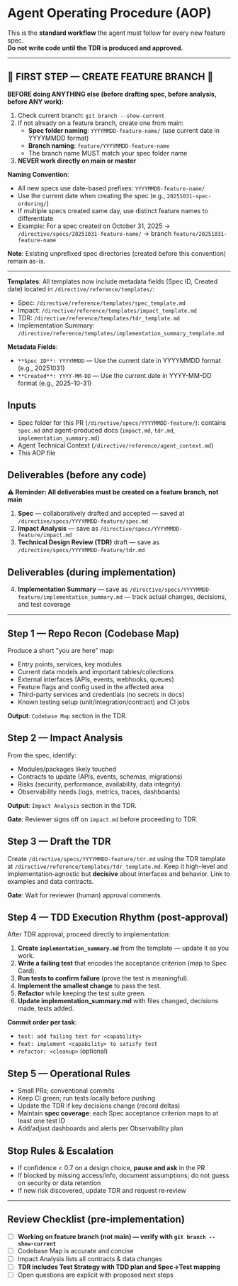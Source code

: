# Agent Operating Procedure (AOP)

This is the **standard workflow** the agent must follow for every new feature spec.  
**Do not write code until the TDR is produced and approved.**

---

## 🚨 FIRST STEP — CREATE FEATURE BRANCH 🚨

**BEFORE doing ANYTHING else (before drafting spec, before analysis, before ANY work):**

1. Check current branch: `git branch --show-current`
2. If not already on a feature branch, create one from main:
   - **Spec folder naming**: `YYYYMMDD-feature-name/` (use current date in YYYYMMDD format)
   - **Branch naming**: `feature/YYYYMMDD-feature-name` 
   - The branch name MUST match your spec folder name
3. **NEVER work directly on main or master**

**Naming Convention**:
- All new specs use date-based prefixes: `YYYYMMDD-feature-name/`
- Use the current date when creating the spec (e.g., `20251031-spec-ordering/`)
- If multiple specs created same day, use distinct feature names to differentiate
- Example: For a spec created on October 31, 2025 → `/directive/specs/20251031-feature-name/` → branch `feature/20251031-feature-name`

**Note**: Existing unprefixed spec directories (created before this convention) remain as-is.

---

**Templates**: All templates now include metadata fields (Spec ID, Created date) located in `/directive/reference/templates/`:
- Spec: `/directive/reference/templates/spec_template.md`
- Impact: `/directive/reference/templates/impact_template.md`
- TDR: `/directive/reference/templates/tdr_template.md`
- Implementation Summary: `/directive/reference/templates/implementation_summary_template.md`

**Metadata Fields**:
- `**Spec ID**: YYYYMMDD` — Use the current date in YYYYMMDD format (e.g., 20251031)
- `**Created**: YYYY-MM-DD` — Use the current date in YYYY-MM-DD format (e.g., 2025-10-31)

## Inputs
- Spec folder for this PR (`/directive/specs/YYYYMMDD-feature/`): contains `spec.md` and agent-produced docs (`impact.md`, `tdr.md`, `implementation_summary.md`)
- Agent Technical Context (`/directive/reference/agent_context.md`)
- This AOP file

## Deliverables (before any code)
**⚠️ Reminder: All deliverables must be created on a feature branch, not main**

1. **Spec** — collaboratively drafted and accepted — saved at `/directive/specs/YYYYMMDD-feature/spec.md`
2. **Impact Analysis** — save as `/directive/specs/YYYYMMDD-feature/impact.md`
3. **Technical Design Review (TDR)** draft — save as `/directive/specs/YYYYMMDD-feature/tdr.md`

## Deliverables (during implementation)
4. **Implementation Summary** — save as `/directive/specs/YYYYMMDD-feature/implementation_summary.md` — track actual changes, decisions, and test coverage

---

## Step 1 — Repo Recon (Codebase Map)
Produce a short "you are here" map:
- Entry points, services, key modules
- Current data models and important tables/collections
- External interfaces (APIs, events, webhooks, queues)
- Feature flags and config used in the affected area
- Third-party services and credentials (no secrets in docs)
- Known testing setup (unit/integration/contract) and CI jobs

**Output**: `Codebase Map` section in the TDR.

## Step 2 — Impact Analysis
From the spec, identify:
- Modules/packages likely touched
- Contracts to update (APIs, events, schemas, migrations)
- Risks (security, performance, availability, data integrity)
- Observability needs (logs, metrics, traces, dashboards)

**Output**: `Impact Analysis` section in the TDR.

**Gate**: Reviewer signs off on `impact.md` before proceeding to TDR.

## Step 3 — Draft the TDR
Create `/directive/specs/YYYYMMDD-feature/tdr.md` using the TDR template at `/directive/reference/templates/tdr_template.md`. Keep it high-level and implementation‑agnostic but **decisive** about interfaces and behavior. Link to examples and data contracts.

**Gate**: Wait for reviewer (human) approval comments.

## Step 4 — TDD Execution Rhythm (post‑approval)
After TDR approval, proceed directly to implementation:
1. **Create `implementation_summary.md`** from the template — update it as you work.  
2. **Write a failing test** that encodes the acceptance criterion (map to Spec Card).  
3. **Run tests to confirm failure** (prove the test is meaningful).  
4. **Implement the smallest change** to pass the test.  
5. **Refactor** while keeping the test suite green.  
6. **Update implementation_summary.md** with files changed, decisions made, tests added.

**Commit order per task**:  
- `test: add failing test for <capability>`  
- `feat: implement <capability> to satisfy test`  
- `refactor: <cleanup>` (optional)

## Step 5 — Operational Rules
- Small PRs; conventional commits
- Keep CI green; run tests locally before pushing
- Update the TDR if key decisions change (record deltas)
- Maintain **spec coverage**: each Spec acceptance criterion maps to at least one test ID
- Add/adjust dashboards and alerts per Observability plan

## Stop Rules & Escalation
- If confidence < 0.7 on a design choice, **pause and ask** in the PR
- If blocked by missing access/info, document assumptions; do not guess on security or data retention
- If new risk discovered, update TDR and request re‑review

---

## Review Checklist (pre‑implementation)
- [ ] **Working on feature branch (not main) — verify with `git branch --show-current`**
- [ ] Codebase Map is accurate and concise
- [ ] Impact Analysis lists all contracts & data changes
- [ ] **TDR includes Test Strategy with TDD plan and Spec→Test mapping**
- [ ] Open questions are explicit with proposed next steps
